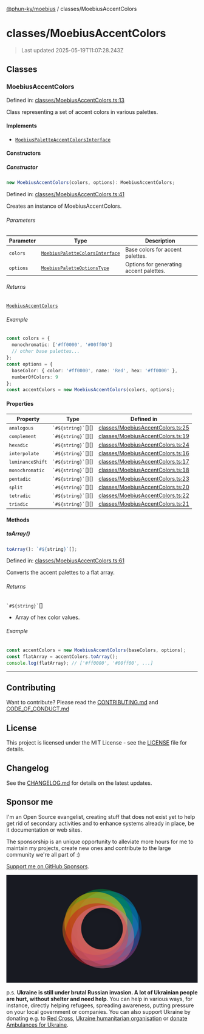 [@phun-ky/moebius](../README.md) / classes/MoebiusAccentColors

# classes/MoebiusAccentColors

> Last updated 2025-05-19T11:07:28.243Z

##

## Classes

### MoebiusAccentColors

Defined in: [classes/MoebiusAccentColors.ts:13](https://github.com/phun-ky/moebius/blob/main/src/classes/MoebiusAccentColors.ts#L13)

Class representing a set of accent colors in various palettes.

#### Implements

- [`MoebiusPaletteAccentColorsInterface`](../types.md#moebiuspaletteaccentcolorsinterface)

#### Constructors

##### Constructor

```ts
new MoebiusAccentColors(colors, options): MoebiusAccentColors;
```

Defined in: [classes/MoebiusAccentColors.ts:41](https://github.com/phun-ky/moebius/blob/main/src/classes/MoebiusAccentColors.ts#L41)

Creates an instance of MoebiusAccentColors.

###### Parameters

| Parameter | Type                                                                         | Description                             |
| --------- | ---------------------------------------------------------------------------- | --------------------------------------- |
| `colors`  | [`MoebiusPaletteColorsInterface`](../types.md#moebiuspalettecolorsinterface) | Base colors for accent palettes.        |
| `options` | [`MoebiusPaletteOptionsType`](../types.md#moebiuspaletteoptionstype)         | Options for generating accent palettes. |

###### Returns

[`MoebiusAccentColors`](#moebiusaccentcolors)

###### Example

```ts
const colors = {
  monochromatic: ['#ff0000', '#00ff00']
  // other base palettes...
};
const options = {
  baseColor: { color: '#ff0000', name: 'Red', hex: '#ff0000' },
  numberOfColors: 9
};
const accentColors = new MoebiusAccentColors(colors, options);
```

#### Properties

| Property                                     | Type                     | Defined in                                                                                                               |
| -------------------------------------------- | ------------------------ | ------------------------------------------------------------------------------------------------------------------------ |
| <a id="analogous"></a> `analogous`           | `` `#${string}` ``\[]\[] | [classes/MoebiusAccentColors.ts:25](https://github.com/phun-ky/moebius/blob/main/src/classes/MoebiusAccentColors.ts#L25) |
| <a id="complement"></a> `complement`         | `` `#${string}` ``\[]\[] | [classes/MoebiusAccentColors.ts:19](https://github.com/phun-ky/moebius/blob/main/src/classes/MoebiusAccentColors.ts#L19) |
| <a id="hexadic"></a> `hexadic`               | `` `#${string}` ``\[]\[] | [classes/MoebiusAccentColors.ts:24](https://github.com/phun-ky/moebius/blob/main/src/classes/MoebiusAccentColors.ts#L24) |
| <a id="interpolate"></a> `interpolate`       | `` `#${string}` ``\[]\[] | [classes/MoebiusAccentColors.ts:16](https://github.com/phun-ky/moebius/blob/main/src/classes/MoebiusAccentColors.ts#L16) |
| <a id="luminanceshift"></a> `luminanceShift` | `` `#${string}` ``\[]\[] | [classes/MoebiusAccentColors.ts:17](https://github.com/phun-ky/moebius/blob/main/src/classes/MoebiusAccentColors.ts#L17) |
| <a id="monochromatic"></a> `monochromatic`   | `` `#${string}` ``\[]\[] | [classes/MoebiusAccentColors.ts:18](https://github.com/phun-ky/moebius/blob/main/src/classes/MoebiusAccentColors.ts#L18) |
| <a id="pentadic"></a> `pentadic`             | `` `#${string}` ``\[]\[] | [classes/MoebiusAccentColors.ts:23](https://github.com/phun-ky/moebius/blob/main/src/classes/MoebiusAccentColors.ts#L23) |
| <a id="split"></a> `split`                   | `` `#${string}` ``\[]\[] | [classes/MoebiusAccentColors.ts:20](https://github.com/phun-ky/moebius/blob/main/src/classes/MoebiusAccentColors.ts#L20) |
| <a id="tetradic"></a> `tetradic`             | `` `#${string}` ``\[]\[] | [classes/MoebiusAccentColors.ts:22](https://github.com/phun-ky/moebius/blob/main/src/classes/MoebiusAccentColors.ts#L22) |
| <a id="triadic"></a> `triadic`               | `` `#${string}` ``\[]\[] | [classes/MoebiusAccentColors.ts:21](https://github.com/phun-ky/moebius/blob/main/src/classes/MoebiusAccentColors.ts#L21) |

#### Methods

##### toArray()

```ts
toArray(): `#${string}`[];
```

Defined in: [classes/MoebiusAccentColors.ts:61](https://github.com/phun-ky/moebius/blob/main/src/classes/MoebiusAccentColors.ts#L61)

Converts the accent palettes to a flat array.

###### Returns

`` `#${string}` ``\[]

- Array of hex color values.

###### Example

```ts
const accentColors = new MoebiusAccentColors(baseColors, options);
const flatArray = accentColors.toArray();
console.log(flatArray); // ['#ff0000', '#00ff00', ...]
```

---

## Contributing

Want to contribute? Please read the [CONTRIBUTING.md](https://github.com/phun-ky/moebius/blob/main/CONTRIBUTING.md) and [CODE_OF_CONDUCT.md](https://github.com/phun-ky/moebius/blob/main/CODE_OF_CONDUCT.md)

## License

This project is licensed under the MIT License - see the [LICENSE](https://github.com/phun-ky/moebius/blob/main/LICENSE) file for details.

## Changelog

See the [CHANGELOG.md](https://github.com/phun-ky/moebius/blob/main/CHANGELOG.md) for details on the latest updates.

## Sponsor me

I'm an Open Source evangelist, creating stuff that does not exist yet to help get rid of secondary activities and to enhance systems already in place, be it documentation or web sites.

The sponsorship is an unique opportunity to alleviate more hours for me to maintain my projects, create new ones and contribute to the large community we're all part of :)

[Support me on GitHub Sponsors](https://github.com/sponsors/phun-ky).

![logo](https://github.com/phun-ky/moebius/blob/main/public/images/logo/logo-ring.png?raw=true)

p.s. **Ukraine is still under brutal Russian invasion. A lot of Ukrainian people are hurt, without shelter and need help**. You can help in various ways, for instance, directly helping refugees, spreading awareness, putting pressure on your local government or companies. You can also support Ukraine by donating e.g. to [Red Cross](https://www.icrc.org/en/donate/ukraine), [Ukraine humanitarian organisation](https://savelife.in.ua/en/donate-en/#donate-army-card-weekly) or [donate Ambulances for Ukraine](https://www.gofundme.com/f/help-to-save-the-lives-of-civilians-in-a-war-zone).
